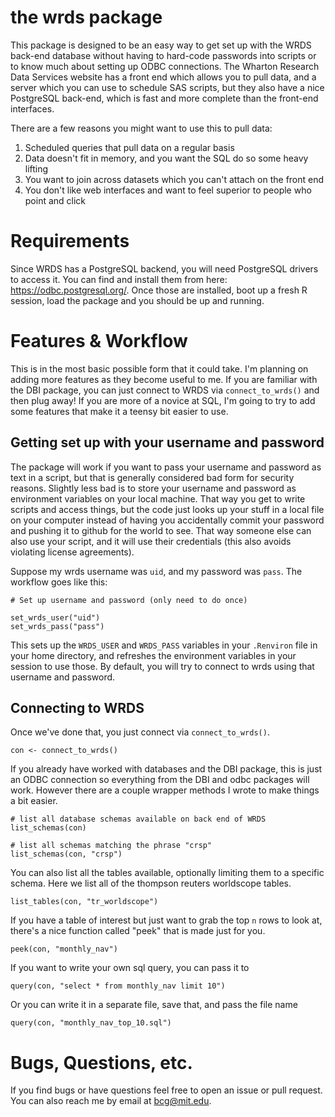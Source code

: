 # the wrds package

This package is designed to be an easy way to get set up with the WRDS back-end database without having to hard-code passwords into scripts or to know much about setting up ODBC connections. The Wharton Research Data Services website has a front end which allows you to pull data, and a server which you can use to schedule SAS scripts, but they also have a nice PostgreSQL back-end, which is fast and more complete than the front-end interfaces. 

There are a few reasons you might want to use this to pull data:

1. Scheduled queries that pull data on a regular basis
1. Data doesn't fit in memory, and you want the SQL do so some heavy lifting
1. You want to join across datasets which you can't attach on the front end
1. You don't like web interfaces and want to feel superior to people who point and click

# Requirements

Since WRDS has a PostgreSQL backend, you will need PostgreSQL drivers to access it. You can find and install them from here: https://odbc.postgresql.org/. Once those are installed, boot up a fresh R session, load the package and you should be up and running.

# Features & Workflow

This is in the most basic possible form that it could take. I'm planning on adding more features as they become useful to me. If you are familiar with the DBI package, you can just connect to WRDS via `connect_to_wrds()` and then plug away! If you are more of a novice at SQL, I'm going to try to add some features that make it a teensy bit easier to use.

## Getting set up with your username and password

The package will work if you want to pass your username and password as text in a script, but that is generally considered bad form for security reasons. Slightly less bad is to store your username and password as environment variables on your local machine. That way you get to write scripts and access things, but the code just looks up your stuff in a local file on your computer instead of having you accidentally commit your password and pushing it to github for the world to see. That way someone else can also use your script, and it will use their credentials (this also avoids violating license agreements).

Suppose my wrds username was `uid`, and my password was `pass`. The workflow goes like this:

```
# Set up username and password (only need to do once)

set_wrds_user("uid")
set_wrds_pass("pass")

```

This sets up the `WRDS_USER` and `WRDS_PASS` variables in your `.Renviron` file in your home directory, and refreshes the environment variables in your session to use those. By default, you will try to connect to wrds using that username and password.

## Connecting to WRDS

Once we've done that, you just connect via `connect_to_wrds()`.
```
con <- connect_to_wrds()
```

If you already have worked with databases and the DBI package, this is just an ODBC connection so everything from the DBI and odbc packages will work. However there are a couple wrapper methods I wrote to make things a bit easier.

```
# list all database schemas available on back end of WRDS
list_schemas(con)

# list all schemas matching the phrase "crsp"
list_schemas(con, "crsp")
```

You can also list all the tables available, optionally limiting them to a specific schema. Here we list all of the thompson reuters worldscope tables.

```
list_tables(con, "tr_worldscope")
```

If you have a table of interest but just want to grab the top `n` rows to look at, there's a nice function called "peek" that is made just for you.

```
peek(con, "monthly_nav")
```

If you want to write your own sql query, you can pass it to 

```
query(con, "select * from monthly_nav limit 10")
```

Or you can write it in a separate file, save that, and pass the file name

```
query(con, "monthly_nav_top_10.sql")
```

# Bugs, Questions, etc.

If you find bugs or have questions feel free to open an issue or pull request. You can also reach me by email at bcg@mit.edu.
